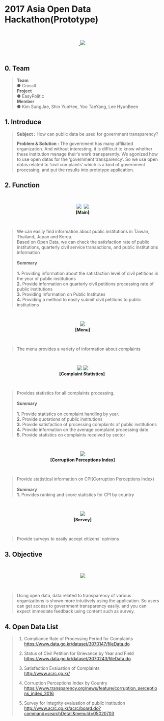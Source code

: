 # 2017 Asia Open Data Hackathon(Prototype)

<br>
<p align="center">
  <a href="https://www.youtube.com/watch?v=MgGlH5tvWJY">
  <img src="img/youtube.PNG">
 </a>
</p>
<br>

## 0. Team<br>
>**Team**<br> 
> ● CrossIt<br>
>**Project** <br>
> ● EasyPolitic<br>
>**Member**<br>
> ● Kim SungJae, Shin YunHee, Yoo TaeYang, Lee HyunBeen<br>

## 1. Introduce

>**Subject :**  How can public data be used for government transparency?<br>
>
>**Problem & Solution :**  The government has many affiliated organization. And without interesting, it is difficult to know whether these institution manage their’s work transparently. We agonized how to use open datas for the ‘government transparency’. So we use open datas related to ‘civil complaints’ which is a kind of government processing, and put the results into prototype application.<br>


## 2. Function


<br>
<p align="center">
  <img src="img/main1.png">
  <img src="img/main2.png">
  <br>
  <b>[Main]</b>
</p>
<br>


>We can easily find information about public institutions in Taiwan, Thailand, Japan and Korea.<br>
>Based on Open Data, we can check the satisfaction rate of public institutions, quarterly civil service transactions, and public institutions information<br>
><br>
>**Summary**<br>
><br>
>**1.** Providing information about the satisfaction level of civil petitions in the year of public institutions<br>
>**2.** Provide information on quarterly civil petitions processing rate of public institutions<br>
>**3.** Providing Information on Public Institutes<br>
>**4.** Providing a method to easily submit civil petitions to public institutions<br>



<br>
<p align="center">
  <img src="img/menu.png">
  <br>
  <b>[Menu]</b>
</p>
<br>

> The menu provides a variety of information about complaints<br>

<br>
<p align="center">
  <img src="img/menu1.png">
  <img src="img/menu2.png">
  <br>
 <b>[Complaint Statistics]</b>
</p>
<br>

> Provides statistics for all complaints processing.<br>
> <br>
>**Summary**<br>
><br>
>**1.** Provide statistics on complaint handling by year.<br>
>**2.** Provide quotations of public institutions<br>
>**3.** Provide satisfaction of processing complaints of public institutions<br>
>**4.** Provide information on the average complaint processing date<br>
>**5.** Provide statistics on complaints received by sector<br>


<br>
<p align="center">
  <img src="img/menu3.png">
  <br>
   <b>[Corruption Perceptions Index]</b>
</p>
<br>



> Provide statistical information on CPI(Corruption Perceptions Index)<br>
> <br>
> **Summary**<br>
> **1.** Provides ranking and score statistics for CPI by country<br>

<br>
<p align="center">
  <img src="img/menu4.png">
  <br>
   <b>[Servey]</b>
</p>
<br>

>Provide surveys to easily accept citizens' opinions<br>

## 3. Objective

<br>
<p align="center">
  <img src="img/objective.PNG">
  <br>
</p>
<br>

>Using open data, data related to transparency of various organizations is shown more intuitively using the application. So users can get access to government transparency easily. and you can expect immediate feedback using content such as survey.

## 4. Open Data List

> 1. Compliance Rate of Processing Period for Complaints<br>
https://www.data.go.kr/dataset/3070147/fileData.do<br>
>
>2. Status of Civil Petition for Grievance by Year and Field<br>
https://www.data.go.kr/dataset/3070243/fileData.do<br>
>
>3. Satisfaction Evaluation of Complaints <br>
http://www.acrc.go.kr/<br>
>
>4. Corruption Perceptions Index by Country<br>
https://www.transparency.org/news/feature/corruption_perceptions_index_2016<br>
>
>5. Survey for Integrity evaluation of public institution<br>
http://www.acrc.go.kr/acrc/board.do?command=searchDetail&menuId=05020703<br>
